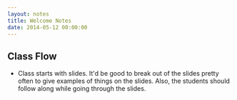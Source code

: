 ```yaml
---
layout: notes
title: Welcome Notes
date: 2014-05-12 00:00:00
---
```


## Class Flow

- Class starts with slides. It'd be good to break out of the slides pretty
  often to give examples of things on the slides. Also, the students should
  follow along while going through the slides.
